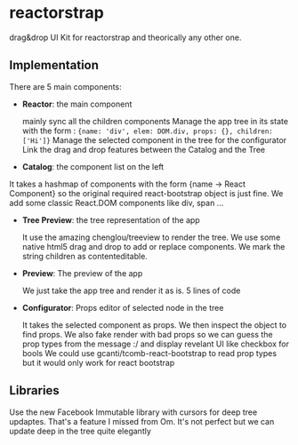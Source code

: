 reactorstrap
============

drag&amp;drop UI Kit for reactorstrap and theorically any other one.

## Implementation
There are 5 main components:

- **Reactor**: the main component

  mainly sync all the children components
  Manage the app tree in its state with the form :
`
{name: 'div', elem: DOM.div, props: {}, children: ['Hi']}
`
  Manage the selected component in the tree for the configurator
  Link the drag and drop features between the Catalog and the Tree


- **Catalog**: the component list on the left

 It takes a hashmap of components with the form {name -> React Component} so the original required react-bootstrap object is just fine. We add some classic React.DOM components like div, span ...


- **Tree Preview**: the tree representation of the app

  It use the amazing chenglou/treeview to render the tree.
  We use some native html5 drag and drop to add or replace components.
  We mark the string children as contenteditable.


- **Preview**: The preview of the app

  We just take the app tree and render it as is.
  5 lines of code


- **Configurator**: Props editor of selected node in the tree

  It takes the selected component as props.
  We then inspect the object to find props.
  We also fake render with bad props so we can guess the prop types from the message :/ and display revelant UI like checkbox for bools
  We could use gcanti/tcomb-react-bootstrap to read prop types but it would only work for react bootstrap

## Libraries
Use the new Facebook Immutable library with cursors for deep tree updaptes.
That's a feature I missed from Om. It's not perfect but we can update deep in the tree quite elegantly
